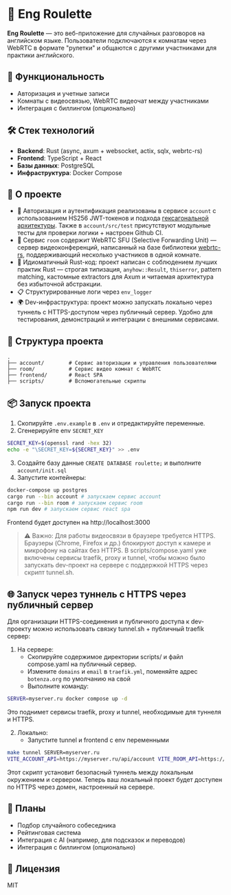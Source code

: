 # 🎲 Eng Roulette

**Eng Roulette** — это веб-приложение для случайных разговоров на английском языке. Пользователи подключаются к комнатам через WebRTC в формате "рулетки" и общаются с другими участниками для практики английского.

## 🚀 Функциональность

- Авторизация и учетные записи
- Комнаты с видеосвязью, WebRTC видеочат между участниками
- Интеграция с биллингом (опционально)

## 🛠️ Стек технологий

- **Backend**: Rust (async, axum + websocket, actix, sqlx, webrtc-rs)
- **Frontend**: TypeScript + React
- **Базы данных**: PostgreSQL
- **Инфраструктура**: Docker Compose

## 🌟 О проекте

- 🔐 Авторизация и аутентификация реализованы в сервисе `account` с использованием HS256 JWT-токенов и подхода [гексагональной архитектуры](https://github.com/microsoft/cookiecutter-rust-actix-clean-architecture/blob/main/docs/onion-architecture-article.md). 
Также в `account/src/test` присутствуют модульные тесты для проверки логики + настроен Github CI.
- 📡 Сервис `room` содержит WebRTC SFU (Selective Forwarding Unit) — сервер видеоконференций, написанный на базе библиотеки [webrtc-rs](https://github.com/webrtc-rs/webrtc), поддерживающий несколько участников в одной комнате.
- 🦀 Идиоматичный Rust-код: проект написан с соблюдением лучших практик Rust — строгая типизация, `anyhow::Result`, `thiserror`, pattern matching, кастомные extractors для Axum и читаемая архитектура без избыточной абстракции.
- 📋 Структурированные логи через `env_logger`
- 🌍 Dev-инфраструктура: проект можно запускать локально через туннель с HTTPS-доступом через публичный сервер. Удобно для тестирования, демонстраций и интеграции с внешними сервисами.

## 🧱 Структура проекта

```
.
├── account/        # Сервис авторизации и управления пользователями
├── room/           # Сервис видео комнат с WebRTC
├── frontend/       # React SPA
├── scripts/        # Вспомогательные скрипты
```

## 📦 Запуск проекта

1. Скопируйте `.env.example` в `.env` и отредактируйте переменные.
2. Сгенерируйте env `SECRET_KEY`
```bash
SECRET_KEY=$(openssl rand -hex 32)
echo -e "\SECRET_KEY=${SECRET_KEY}" >> .env
```
3. Создайте базу данные `CREATE DATABASE roulette;` и выполните `account/init.sql`
4. Запустите контейнеры:

```bash
docker-compose up postgres
cargo run --bin account # запускаем сервис account
cargo run --bin room # запускаем сервис room
npm run dev # запускаем сервис react spa
```
Frontend будет доступен на http://localhost:3000

> ⚠️ Важно: Для работы видеосвязи в браузере требуется HTTPS. Браузеры (Chrome, Firefox и др.) блокируют доступ к камере и микрофону на сайтах без HTTPS.
В scripts/compose.yaml уже включены сервисы traefik, proxy и tunnel, чтобы можно было запускать dev-проект на сервере с поддержкой HTTPS через скрипт tunnel.sh.

## 🌐 Запуск через туннель с HTTPS через публичный сервер

Для организации HTTPS-соединения и публичного доступа к dev-проекту можно использовать связку tunnel.sh + публичный traefik сервер:

1. На сервере:
    - Скопируйте содержимое директории scripts/ и файл compose.yaml на публичный сервер. 
    - Измените `domains` и `email` в `traefik.yml`, поменяйте адрес `botenza.org` по умолчанию на свой
    - Выполните команду:

```bash
SERVER=myserver.ru docker compose up -d
```
Это поднимет сервисы traefik, proxy и tunnel, необходимые для туннеля и HTTPS.

2. Локально:
    - Запустите tunnel и frontend c env переменными
```bash
make tunnel SERVER=myserver.ru
VITE_ACCOUNT_API=https://myserver.ru/api/account VITE_ROOM_API=https://myserver.ru/api/room
```

Этот скрипт установит безопасный туннель между локальным окружением и сервером.
Теперь ваш локальный проект будет доступен по HTTPS через домен, настроенный на сервере.

## 📌 Планы

- Подбор случайного собеседника
- Рейтинговая система
- Интеграция с AI (например, для подсказок и переводов)
- Интеграция с биллингом (опционально)

## 📄 Лицензия
MIT